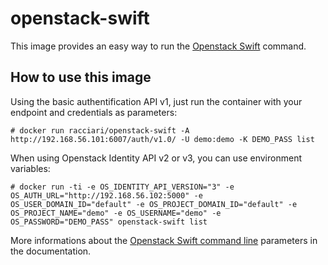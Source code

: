 # openstack-swift

This image provides an easy way to run the [Openstack Swift](https://docs.openstack.org/developer/swift/) command.  

## How to use this image

Using the basic authentification API v1, just run the container with your endpoint and credentials as parameters:  

```console
# docker run racciari/openstack-swift -A http://192.168.56.101:6007/auth/v1.0/ -U demo:demo -K DEMO_PASS list
```

When using Openstack Identity API v2 or v3, you can use environment variables:  

```console
# docker run -ti -e OS_IDENTITY_API_VERSION="3" -e OS_AUTH_URL="http://192.168.56.102:5000" -e OS_USER_DOMAIN_ID="default" -e OS_PROJECT_DOMAIN_ID="default" -e OS_PROJECT_NAME="demo" -e OS_USERNAME="demo" -e OS_PASSWORD="DEMO_PASS" openstack-swift list
```

More informations about the [Openstack Swift command line](https://docs.openstack.org/cli-reference/swift.html) parameters in the documentation.
